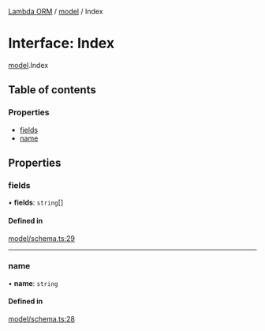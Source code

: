 [Lambda ORM](../README.md) / [model](../modules/model.md) / Index

# Interface: Index

[model](../modules/model.md).Index

## Table of contents

### Properties

- [fields](model.Index.md#fields)
- [name](model.Index.md#name)

## Properties

### fields

• **fields**: `string`[]

#### Defined in

[model/schema.ts:29](https://github.com/FlavioLionelRita/lambda-orm/blob/5fe00b8/src/orm/model/schema.ts#L29)

___

### name

• **name**: `string`

#### Defined in

[model/schema.ts:28](https://github.com/FlavioLionelRita/lambda-orm/blob/5fe00b8/src/orm/model/schema.ts#L28)
